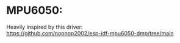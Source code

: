 # MPU6050:
Heavily inspired by this driver:\
https://github.com/nopnop2002/esp-idf-mpu6050-dmp/tree/main

